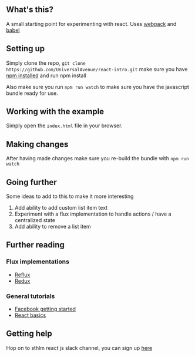 ## What's this?
A small starting point for experimenting with react.
Uses [webpack](https://webpack.github.io/docs/configuration.htm) and [babel](https://babeljs.io/)

## Setting up
Simply clone the repo, `git clone https://github.com/UniversalAvenue/react-intro.git` make sure you have [npm installed](https://www.npmjs.com/) and run npm install

Also make sure you run `npm run watch` to make sure you have the javascript bundle ready for use.

## Working with the example
Simply open the `index.html` file in your browser.

## Making changes
After having made changes make sure you re-build the bundle with `npm run watch`

## Going further
Some ideas to add to this to make it more interesting
1. Add ability to add custom list item text
2. Experiment with a flux implementation to handle actions / have a centralized state
3. Add ability to remove a list item

## Further reading
### Flux implementations
* [Reflux](http://spoike.ghost.io/deconstructing-reactjss-flux/)
* [Redux](http://redux.js.org/)

### General tutorials
* [Facebook getting started](https://facebook.github.io/react/docs/getting-started.html)
* [React basics](https://scotch.io/tutorials/learning-react-getting-started-and-concepts)

## Getting help
Hop on to sthlm react js slack channel, you can sign up [here](https://docs.google.com/forms/d/1iZQ_pNHu86aa_U9gLw-mNG5edAjmnYYDeqRtiRM_wHo/viewform)
